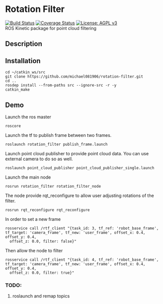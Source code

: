 # Rotation Filter
[![Build Status](https://travis-ci.org/michael081906/rotation_filter.svg?branch=master)](https://travis-ci.org/michael081906/rotation_filter)
[![Coverage Status](https://coveralls.io/repos/github/michael081906/rotation_filter/badge.svg?branch=master)](https://coveralls.io/github/michael081906/rotation_filter?branch=master)
[![License: AGPL v3](https://img.shields.io/badge/License-AGPL%20v3-blue.svg)](https://www.gnu.org/licenses/agpl-3.0)  
ROS Kinetic package for point cloud filtering

## Description

## Installation
```
cd ~/catkin_ws/src
git clone https://github.com/michael081906/rotation-filter.git
cd ..
rosdep install --from-paths src --ignore-src -r -y
catkin_make
```
## Demo  
Launch the ros master
```
roscore
```
Launch the tf to publish frame between two frames. 
```
roslaunch rotation_filter publish_frame.launch
```
Launch point cloud publisher to provide point cloud data. You can use external camera to do so as well.
```
roslaunch point_cloud_publisher point_cloud_publisher_single.launch
```
Launch the main node
```
rosrun rotation_filter rotation_filter_node
```
The node provide rqt_reconfigure to allow user adjusting rotations of the filter. 
```
rosrun rqt_reconfigure rqt_reconfigure
```
In order to set a new frame 
```
rosservice call /rtf_client "{task_id: 3, tf_ref: 'robot_base_frame', tf_target: 'camera_frame', tf_new: 'user_frame', offset_x: 0.4, offset_y: 0.4,
  offset_z: 0.0, filter: false}" 
```
Then allow the node to filter
```
rosservice call /rtf_client "{task_id: 4, tf_ref: 'robot_base_frame', tf_target: 'camera_frame', tf_new: 'user_frame', offset_x: 0.4, offset_y: 0.4,
  offset_z: 0.0, filter: true}"
```

### TODO:  
1. roslaunch and remap topics
